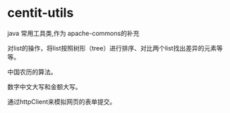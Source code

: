 # centit-utils
java 常用工具类,作为 apache-commons的补充

 对list的操作，将list按照树形（tree）进行排序、对比两个list找出差异的元素等等。

 中国农历的算法。

 数字中文大写和金额大写。

 通过httpClient来模拟网页的表单提交。
